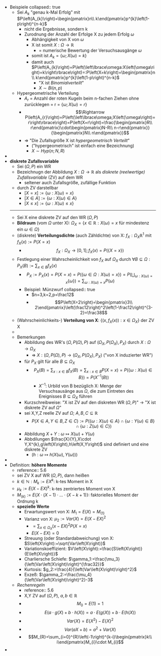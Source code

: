 - Beispiele
  collapsed:: true
	- Sei $A_{k}$ "genau k-Mal Erfolg" mit $P\left(A_{k}\right)=\begin{pmatrix}n\\ k\end{pmatrix}p^{k}\left(1-p\right)^{n-k}$
		- nicht die Ergebnisse, sondern k
		- Zurodnung der Anzahl der Erfolge X zu jedem Erfolg $\omega$
			- Abhängigkeit von X von $\omega$
			- X ist somit $X:\Omega\rightarrow\mathbb{R}$
				- = numerische Bewertung der Versuchsausgänge $\omega$
			- somit ist $A_{k}=\left\lbrace\omega;X\left(\omega\right)=k\right\rbrace$
			- damit auch $P\left(A_{k}\right)=P\left(\left\lbrace\omega:X\left(\omega\right)=k\right\rbrace\right)=:P\left(X=k\right)=\begin{pmatrix}n\\ k\end{pmatrix}p^{k}\left(1-p\right)^{n-k}$
				- "X ist *Binomialverteilt*"
				- $X\sim Bi\left(n,p\right)$
	- Hypergeometrische Verteilung
		- $A_{r}$ = Anzahl der roten Kugeln beim n-fachen Ziehen ohne zurücklegen = r = $\left\lbrace\omega;X\left(\omega\right)=r\right\rbrace$
		- $$\Rightarrow P\left(A_{r}\right)=P\left(\left\lbrace\omega;X\left(\omega\right)=r\right\rbrace\right)=P\left(X=r\right)=\frac{\begin{pmatrix}R\\ r\end{pmatrix}\cdot\begin{pmatrix}N-R\\ n-r\end{pmatrix}}{\begin{pmatrix}N\\ n\end{pmatrix}}$$
		- => "Die Zufallsgröße X ist *hypergeometrisch Verteilt*"
			- ("hypergeometrisch" ist einfach eine Bezeichnung)
			- $X\sim Hyp\left(n;N,R\right)$
-
- **diskrete Zufallsvariable**
	- Sei $\left(\Omega,P\right)$ ein WR
	- Bezeichnugn der Abbildung $X:\Omega\rightarrow\mathbb{R}$ als *diskrete (reelwertige) Zufallsvariable* (ZV) auf dem WR
		- seltener auch Zufallsgröße, zufällige Funktion
	- durch ZV darstellbar
		- $\left\lbrack X=x\right\rbrack:=\left\lbrace\omega:X\left(\omega\right)=x\right\rbrace$
		- $\left\lbrack X\in A\right\rbrack:=\left\lbrace\omega:X\left(\omega\right)\in A\right\rbrace$
		- $\left\lbrack X\leq x\right\rbrack:=\left\lbrace\omega:X\left(\omega\right)\leq x\right\rbrace$
	- ---
	- Sei X eine diskrete ZV auf den WR $\left(\Omega,P\right)$
	- **Bildraum** (vom $\Omega$ unter X): $\Omega_{X}=\left\lbrace x\in\mathbb{R}:X\left(\omega\right)=x\text{ für mindestenz ein }\omega\in\Omega\right\rbrace$
	- (diskrete) **Verteilungsdichte** (auch Zähldichte) von X: $f_{X}:\Omega_{X}\mathbb{R}^1$ mit $f_{X}\left(x\right):=P\left(X=x\right)$
		- $$f_{X}:\Omega_{X}\rightarrow\left\lbrack0,1\right\rbrack;f_{X}\left(x\right)=P\left(\left\lbrace X=x\right\rbrace\right)$$
	- Festlegung einer Wahrscheinlichkeit von $f_{X}$ auf $\Omega_{X}$ durch $\forall B\subseteq\Omega:P_{X}\left(B\right):=\sum_{x\in B}f_{X}\left(x\right)$
		- $$P_{X}:=P_{X}\left(x\right)=P\left(X=x\right)=P\left(\left\lbrace\omega\in\Omega:X\left(\omega\right)=x\right\rbrace\right)=P\left(\bigcup_{\omega:X\left(\omega\right)=x}\left\lbrace\omega\right\rbrace\right)=\sum_{\omega:X\left(\omega\right)=x}P\left(\omega\right)$$
		- Beispiel: Münzwurf
		  collapsed:: true
			- $n=3,k=2,p=\frac12$
			- $$P\left(X=2\right)=\begin{pmatrix}3\\ 2\end{pmatrix}\left(\frac12\right)^2\left(1-\frac12\right)^{3-2}=\frac38$$
	- (Wahrscheinlichkeits-) **Verteilung von X**: $\left\lbrace\left(x,f_{X}\left(x\right)\right):x\in\Omega_{X}\right\rbrace$ der ZV X
	-
	- Bemerkungen
		- Abbildung des WR's $\left(\Omega,P\left(\Omega\right),P\right)$ auf $\left(\Omega_{X},P\left(\Omega_{X}\right),P_{X}\right)$ durch $X:\Omega\rightarrow\Omega_{X}$
			- => $X:\left(\Omega,P\left(\Omega\right),P\right)\rightarrow\left(\Omega_{X},P\left(\Omega_{X}\right),P_{X}\right)$ ("von X induzierter WR")
		- für $P_{X}$ gilt für alle $B\subseteq\Omega_{X}$
			- $$P_{X}\left(B\right)=\sum_{x:x\in B}f_{X}\left(B\right)=\sum_{x:x\in B}P\left(X=x\right)=P\left(\left\lbrace\omega:X\left(\omega\right)\in B\right\rbrace\right)=P\left(X^{-1}\left(B\right)\right)$$
				- $X^{-1}$: Urbild von B bezüglich X: Menge der Versuchsausänge aus $\Omega$, die zum Eintreten des Ereignisses $B\subseteq\Omega_{X}$ führen
		- Kurzschreibweise: "X ist ZV auf den diskreten WR $\left(\Omega,P\right)$" -> "X ist diskrete ZV auf $\Omega$"
		- sei X,Y,Z reelle ZV auf $\Omega$; $A,B,C\subseteq\mathbb{R}$
			- $$P\left(X\in A,Y\in B,Z\in C\right):=P\left(\left\lbrace\omega:X\left(\omega\right)\in A\right\rbrace\cap\left\lbrace\omega:Y\left(\omega\right)\in B\right\rbrace\cap\left\lbrace\omega:Z\left(\omega\right)\in C\right\rbrace\right)$$
		- Abbildung $X+Y:\omega\mapsto X\left(\omega\right)+Y\left(\omega\right)$
		- Abbdilungen $\frac{X}{Y},X\cdot Y,X^{k},g\left(X\right),h\left(X,Y\right)$ sind definiert und eine diskrete ZV
			- ($h:\omega\mapsto h\left(X\left(\omega\right),Y\left(\omega\right)\right)$)
-
- Definition: **höhere Momente**
	- reference:: 5.6
	- sei ZV X auf WR $\left(\Omega,P\right)$, dann heißen
	- $k\in\mathbb{N}:M_{k}:=EX^{k}$: k-tes Moment in X
	- $\mu_{k}:=E\left(X-EX\right)^{k}$: k-tes zentriertes Moment von X
	- $M_{\left(k\right)}:=E\left\lbrace X\cdot\left(X-1\right)\cdot...\cdot\left(X-k+1\right)\right\rbrace$: faktorielles Moment der Ordnung k
	- **spezielle Werte**
		- Erwartungswert von X: $M_1=E\left(X\right)=M_{\left(1\right)}$
		- Varianz von X: $\mu_2:=Var\left(X\right)=E\left(X-EX\right)^2$
			- $=\sum_{x\in\Omega_{X}}\left(x-EX\right)^2P\left(X=x\right)$
			- $E\left(X-EX\right)=0$
		- Streuung (oder Standardabweichung) von X: $S\left(X\right):=\sqrt{Var\left(X\right)}$
		- Variationskoeffizient: $V\left(X\right):=\frac{S\left(X\right)}{E\left(X\right)}$
		- Charliersche Schiefe: $\gamma_1:=\frac{\mu_3}{\left(Var\left(X\right)\right)^{\frac32}}$
		- Kurtosis: $g_2:=\frac{4}{\left(Var\left(X\right)\right)^2}$
		- Exzeß: $\gamma_2:=\frac{\mu_4}{\left(Var\left(X\right)\right)^2}-3$
	- *Rechenregeln*
		- reference:: 5.6
		- X,Y ZV auf $\left(\Omega,P\right)$, $a,b\in\mathbb{R}$
		- $$M_0=E\left(1\right)=1$$
		- $$E\left(a\cdot g\left(X\right)+b\cdot h\left(X\right)\right)=a\cdot E\left(g\left(X\right)\right)+b\cdot E\left(h\left(X\right)\right)$$
		- $$Var\left\lbrace X\right\rbrace=E\left\lbrace X^2\right\rbrace-E\left\lbrace X\right\rbrace^2$$
		- $$Var\left(aX+b\right)=a^2+Var\left(X\right)$$
		- $$M_{R}=\sum_{i=0}^{R}\left(-1\right)^{k-i}\begin{pmatrix}k\\ i\end{pmatrix}M_{i}\cdot M_{i}$$
-